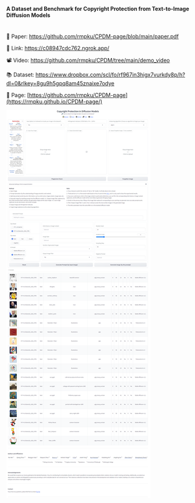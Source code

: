 **A Dataset and Benchmark for Copyright Protection from Text-to-Image Diffusion Models**

#
📄 Paper: https://github.com/rmpku/CPDM-page/blob/main/paper.pdf

🔗 Link: https://c08947cdc762.ngrok.app/        

📽️ Video: https://github.com/rmpku/CPDM/tree/main/demo_video

📚 Dataset: https://www.dropbox.com/scl/fo/rf967in3higx7vurkdy8p/h?dl=0&rlkey=8gu9h5gpq8am45znaixe7odye

📄 Page: [https://github.com/rmpku/CPDM-page](https://rmpku.github.io/CPDM-page/) 

![Demo](https://github.com/rmpku/CPDM/blob/main/demo.png)


